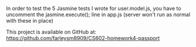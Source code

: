 In order to test the 5 Jasmine tests I wrote for user.model.js, you have to uncomment the jasmine.execute(); line in app.js (server won't run as normal with these in place)

This project is available on GitHub at: https://github.com/farleysm8909/CS602-homework4-passport